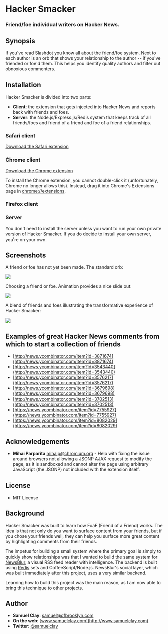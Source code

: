 # Hacker Smacker
### Friend/foe individual writers on Hacker News.

## Synopsis

If you've read Slashdot you know all about the friend/foe system. Next to each 
author is an orb that shows your relationship to the author -- if you've friended 
or foe'd them. This helps you identify quality authors and filter out obnoxious commenters.

## Installation

Hacker Smacker is divided into two parts:

 * **Client**: the extension that gets injected into Hacker News and reports back 
               with friends and foes.
 * **Server**: the Node.js/Express.js/Redis system that keeps track of all friends/foes 
               and friend of a friend and foe of a friend relationships.

### Safari client

[Download the Safari extension](https://github.com/samuelclay/hackersmacker/blob/master/client/safari/Safari.safariextz?raw=true)

### Chrome client

[Download the Chrome extension](https://github.com/samuelclay/hackersmacker/blob/master/client/chrome/chrome.crx?raw=true)

To install the Chrome extension, you cannot double-click it (unfortunately, Chrome no longer allows this). Instead, drag it into Chrome's Extensions page in <a href="chrome://extensions">chrome://extensions</a>.

### Firefox client

### Server

You don't need to install the server unless you want to run your own private version of Hacker Smacker. If you do decide to install your own server, you're on your own.
 
## Screenshots

A friend or foe has not yet been made. The standard orb:

![](https://raw.githubusercontent.com/samuelclay/hackersmacker/master/docs/screenshot1.png)

Choosing a friend or foe. Animation provides a nice slide out:

![](https://raw.githubusercontent.com/samuelclay/hackersmacker/master/docs/screenshot2.png)

A blend of friends and foes illustrating the transformative experience of Hacker Smacker:

![](https://raw.githubusercontent.com/samuelclay/hackersmacker/master/docs/screenshot3.png)

## Examples of great Hacker News comments from which to start a collection of friends

 * [http://news.ycombinator.com/item?id=3871674](http://news.ycombinator.com/item?id=3871674)
 * [http://news.ycombinator.com/item?id=3543440](http://news.ycombinator.com/item?id=3543440)
 * [http://news.ycombinator.com/item?id=3576217](http://news.ycombinator.com/item?id=3576217)
 * [http://news.ycombinator.com/item?id=3679698](http://news.ycombinator.com/item?id=3679698)
 * [http://news.ycombinator.com/item?id=3702513](http://news.ycombinator.com/item?id=3702513)
 * [https://news.ycombinator.com/item?id=7755927](https://news.ycombinator.com/item?id=7755927)
 * [https://news.ycombinator.com/item?id=8082029](https://news.ycombinator.com/item?id=8082029)

## Acknowledgements

 * **Mihai Parparita** <mihaip@chromium.org> - Help with fixing the issue around browsers not allowing a JSONP AJAX request to modify the page, as it is sandboxed and cannot alter the page using arbitrary JavaScript (the JSONP) not included with the extension itself.
 
## License

 * MIT License

## Background

Hacker Smacker was built to learn how FoaF (Friend of a Friend) works. The idea is that not only do you want to surface content from your friends, but if you chose your friends well, they can help you surface more great content by highlighting comments from their friends.

The impetus for building a small system where the primary goal is simply to quickly show relationships was that I wanted to build the same system for [NewsBlur](http://www.newsblur.com), a visual RSS feed reader with intelligence. The backend is built using [Redis](http://redis.io) sets and CoffeeScript/Node.js. NewsBlur's social layer, which was built immediately after this project, uses a very similar backend. 

Learning how to build this project was the main reason, as I am now able to bring this technique to other projects.

## Author

 * **Samuel Clay**: [samuel@ofbrooklyn.com](mailto:samuel@ofbrooklyn.com)
 * **On the web**: [www.samuelclay.com](http://www.samuelclay.com)
 * **Twitter**: [@samuelclay](http://twitter.com/samuelclay)
 